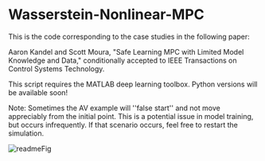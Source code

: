 # Wasserstein-Nonlinear-MPC

This is the code corresponding to the case studies in the following paper:

Aaron Kandel and Scott Moura, "Safe Learning MPC with Limited Model Knowledge and Data,"  conditionally accepted to IEEE Transactions on Control Systems Technology.

This script requires the MATLAB deep learning toolbox. Python versions will be available soon!

Note: Sometimes the AV example will ''false start'' and not move appreciably from the initial point. This is a potential issue in model training, but occurs infrequently. If that scenario occurs, feel free to restart the simulation.


![readmeFig](https://github.com/aaronkandel/Wasserstein-Nonlinear-MPC/assets/43686513/b7000c1a-9696-487a-9e2f-c53f0b077d94)
